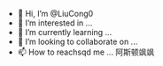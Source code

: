 - 👋 Hi, I’m @LiuCong0
- 👀 I’m interested in ...
- 🌱 I’m currently learning ...
- 💞️ I’m looking to collaborate on ...
- 📫 How to reachsqd me ...
阿斯顿飒飒
<!---s'q'd
LiuCong0/LiuCong0 is a ✨ special ✨ repository because its `README.md` (this file) appears on your GitHub profile.
You can click the Preview link to take a look at your changes.
--->
